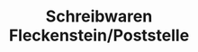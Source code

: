 ---
title: "Schreibwaren Fleckenstein/Poststelle"
url: /schaafheim/schreibwaren-fleckenstein-poststelle/
shop: Schreibwaren
---